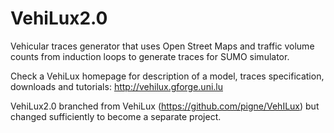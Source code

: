 VehiLux2.0
==========

Vehicular traces generator that uses Open Street Maps and traffic volume counts from induction loops to generate traces for SUMO simulator.

Check a VehiLux homepage for description of a model, traces specification, downloads and tutorials:
http://vehilux.gforge.uni.lu


VehiLux2.0 branched from VehiLux (https://github.com/pigne/VehILux) but changed sufficiently to become a separate project.